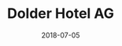﻿---
title:          "Dolder Hotel AG"
date:           "2018-07-05"
draft:          false
robotsExclude:  true
---
